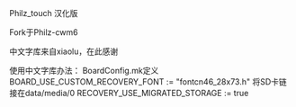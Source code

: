 Philz_touch 汉化版

Fork于Philz-cwm6

中文字库来自xiaolu，在此感谢


使用中文字库办法：
BoardConfig.mk定义
BOARD_USE_CUSTOM_RECOVERY_FONT := \"fontcn46_28x73.h\"
将SD卡链接在data/media/0
RECOVERY_USE_MIGRATED_STORAGE := true
